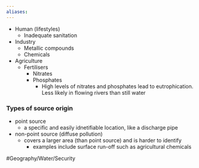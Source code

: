 ```yaml
---
aliases: 
---
```


- Human (lifestyles) 
	- Inadequate sanitation
- Industry
	- Metallic compounds
	- Chemicals
- Agriculture
	- Fertilisers
		- Nitrates
		- Phosphates
			- High levels of nitrates and phosphates lead to eutrophication. Less likely in flowing rivers than still water

### Types of source origin
- point source
	- a specific and easily idnetifiable location, like a discharge pipe
- non-point source (diffuse pollution)
	- covers a larger area (than point source) and is harder to identify
		- examples include surface run-off such as agricultural chemicals


#Geography/Water/Security 
